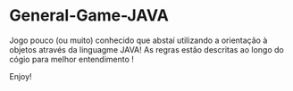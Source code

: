 # General-Game-JAVA

Jogo pouco (ou muito) conhecido que abstaí utilizando a orientação à objetos através da linguagme JAVA! 
As regras estão descritas ao longo do cógio para melhor entendimento !

Enjoy!
